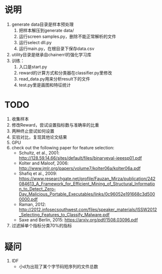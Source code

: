 # 说明
1. generate data目录是样本预处理
    1. 把样本解压到generate data/
    1. 运行screen samples.py，删除不能正常解析的文件
    1. 运行select dll.py
    1. 运行main.py，在根目录下保存data.csv
1. utility目录是继承自chainerrl的强化学习库
1. 训练：
    1. 入口是start.py
    2. reward的计算方式和分类器在classifier.py里修改
    3. read_data.py用来分析result下的文件
    4. test.py里是画图和特征统计

# TODO
1. 收集样本
1. 修改Reward，尝试设置指标数与准确率的比重
1. 两种终止尝试如何设置
1. 实验对比，复现其他论文结果
1. GPU
1. check out the following paper for feature selection:
    * Schultz, et al., 2001: http://128.59.14.66/sites/default/files/binaryeval-ieeesp01.pdf
    * Kolter and Maloof, 2006: http://www.jmlr.org/papers/volume7/kolter06a/kolter06a.pdf
    * Shafiq et al., 2009: https://www.researchgate.net/profile/Fauzan_Mirza/publication/242084613_A_Framework_for_Efficient_Mining_of_Structural_Information_to_Detect_Zero-Day_Malicious_Portable_Executables/links/0c96052e191668c3d5000000.pdf
    * Raman, 2012: http://2012.infosecsouthwest.com/files/speaker_materials/ISSW2012_Selecting_Features_to_Classify_Malware.pdf
    * Saxe and Berlin, 2015: https://arxiv.org/pdf/1508.03096.pdf
1. 过滤掉单个指标分类70%的指标

# 疑问
1. IDF
   * 小d为出现了某个字节码短序列的文件总数